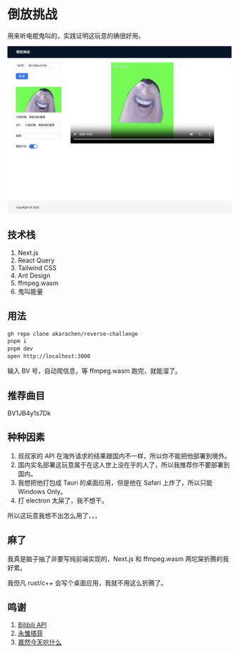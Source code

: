 # 倒放挑战

用来听电棍鬼叫的，实践证明这玩意的确很好用。

![截图](./screenshot.png)

## 技术栈

1. Next.js
2. React Query
3. Tailwind CSS
4. Ant Design
5. ffmpeg.wasm
6. 鬼叫能量

## 用法

```bash
gh repo clone akarachen/reverse-challenge
pnpm i
pnpm dev
open http://localhost:3000
```

输入 BV 号，自动爬信息，等 ffmpeg.wasm 跑完，就能溜了。

## 推荐曲目

BV1JB4y1s7Dk

## 种种因素

1. 叔叔家的 API 在海外请求的结果跟国内不一样，所以你不能把他部署到境外。
2. 国内实名部署这玩意属于在这人世上没在乎的人了，所以我推荐你不要部署到国内。
3. 我想把他打包成 Tauri 的桌面应用，但是他在 Safari 上炸了，所以只能 Windows Only。
4. 打 electron 太屎了，我不想干。

所以这玩意我想不出怎么用了，，，

## 麻了

我真是脑子抽了非要写纯前端实现的，Next.js 和 ffmpeg.wasm 两坨屎折腾的我好累。

我但凡 rust/c++ 会写个桌面应用，我就不用这么折腾了。

## 鸣谢

1. [Bilibili API](https://github.com/SocialSisterYi/bilibili-API-collect)
2. [永雏塔菲](https://space.bilibili.com/1265680561/)
3. [嘉然今天吃什么](https://space.bilibili.com/672328094/)
